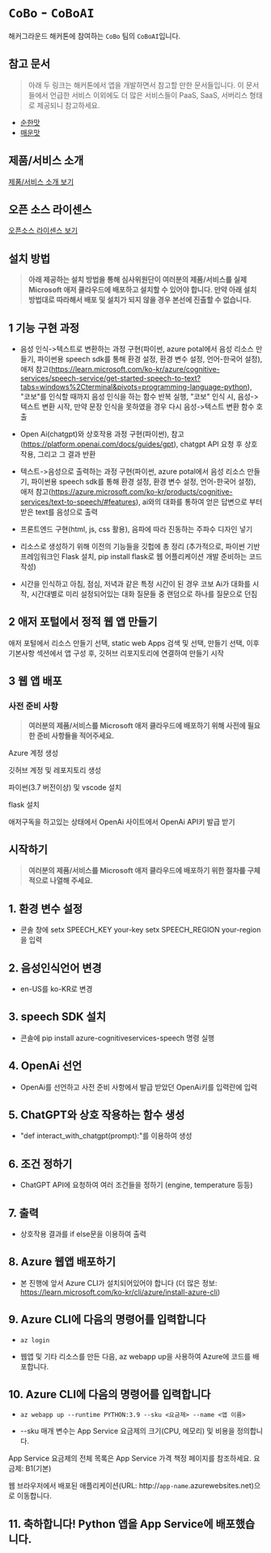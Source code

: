 # `CoBo` - `CoBoAI`

해커그라운드 해커톤에 참여하는 `CoBo` 팀의 `CoBoAI`입니다.

## 참고 문서

> 아래 두 링크는 해커톤에서 앱을 개발하면서 참고할 만한 문서들입니다. 이 문서들에서 언급한 서비스 이외에도 더 많은 서비스들이 PaaS, SaaS, 서버리스 형태로 제공되니 참고하세요.

- [순한맛](./REFERENCES_BASIC.md)
- [매운맛](./REFERENCES_ADVANCED.md)

## 제품/서비스 소개

<!-- 아래 링크는 지우지 마세요 -->
[제품/서비스 소개 보기](TOPIC.md)
<!-- 위 링크는 지우지 마세요 -->

## 오픈 소스 라이센스

<!-- 아래 링크는 지우지 마세요 -->
[오픈소스 라이센스 보기](./LICENSE)
<!-- 위 링크는 지우지 마세요 -->

## 설치 방법

> **아래 제공하는 설치 방법을 통해 심사위원단이 여러분의 제품/서비스를 실제 Microsoft 애저 클라우드에 배포하고 설치할 수 있어야 합니다. 만약 아래 설치 방법대로 따라해서 배포 및 설치가 되지 않을 경우 본선에 진출할 수 없습니다.**

## 1 기능 구현 과정

- 음성 인식->텍스트로 변환하는 과정 구현(파이썬, azure potal에서 음성 리소스 만들기, 파이썬용 speech sdk를 통해 환경 설정, 환경 변수 설정, 언어-한국어 설정), 애저 참고(https://learn.microsoft.com/ko-kr/azure/cognitive-services/speech-service/get-started-speech-to-text?tabs=windows%2Cterminal&pivots=programming-language-python), "코보"를 인식할 때까지 음성 인식을 하는 함수 반복 실행, "코보" 인식 시, 음성->텍스트 변환 시작, 만약 문장 인식을 못하였을 경우 다시 음성->텍스트 변환 함수 호출

- Open Ai(chatgpt)와 상호작용 과정 구현(파이썬), 참고(https://platform.openai.com/docs/guides/gpt), chatgpt API 요청 후 상호작용, 그리고 그 결과 반환

- 텍스트->음성으로 출력하는 과정 구현(파이썬, azure potal에서 음성 리소스 만들기, 파이썬용 speech sdk를 통해 환경 설정, 환경 변수 설정, 언어-한국어 설정), 애저 참고(https://azure.microsoft.com/ko-kr/products/cognitive-services/text-to-speech/#features), ai와의 대화를 통하여 얻은 답변으로 부터 받은 text를 음성으로 출력

- 프론트엔드 구현(html, js, css 활용), 음파에 따라 진동하는 주파수 디자인 넣기

- 리소스로 생성하기 위해 이전의 기능들을 깃헙에 총 정리 (추가적으로, 파이썬 기반 프레임워크인 Flask 설치, pip install flask로 웹 어플리케이션 개발 준비하는 코드 작성)

- 시간을 인식하고 아침, 점심, 저녁과 같은 특정 시간이 된 경우 코보 Ai가 대화를 시작, 시간대별로 미리 설정되어있는 대화 질문들 중 랜덤으로 하나를 질문으로 던짐

## 2 애저 포털에서 정적 웹 앱 만들기
애저 포털에서 리소스 만들기 선택, static web Apps 검색 및 선택, 만들기 선택, 이후 기본사항 섹션에서 앱 구성 후, 깃허브 리포지토리에 연결하여 만들기 시작

## 3 웹 앱 배포

### 사전 준비 사항

> **여러분의 제품/서비스를 Microsoft 애저 클라우드에 배포하기 위해 사전에 필요한 준비 사항들을 적어주세요.**

Azure 계정 생성

깃허브 계정 및 레포지토리 생성

파이썬(3.7 버전이상) 및 vscode 설치

flask 설치 

애저구독을 하고있는 상태에서 OpenAi 사이트에서 OpenAi API키 발급 받기

## 시작하기

> **여러분의 제품/서비스를 Microsoft 애저 클라우드에 배포하기 위한 절차를 구체적으로 나열해 주세요.**

## 1. 환경 변수 설정
- 콘솔 창에 setx SPEECH_KEY your-key  setx SPEECH_REGION your-region 을 입력

## 2. 음성인식언어 변경
- en-US를 ko-KR로 변경

## 3. speech SDK 설치 
- 콘솔에 pip install azure-cognitiveservices-speech 명령 실행

## 4. OpenAi 선언
- OpenAi를 선언하고 사전 준비 사항에서 발급 받았던 OpenAi키를 입력란에 입력
 
## 5. ChatGPT와 상호 작용하는 함수 생성
- "def interact_with_chatgpt(prompt):"를 이용하여 생성

## 6. 조건 정하기
- ChatGPT API에 요청하여 여러 조건들을 정하기 (engine, temperature 등등)

## 7. 출력
- 상호작용 결과를 if else문을 이용하여 출력

## 8. Azure 웹앱 배포하기

- 본 진행에 앞서 Azure CLI가 설치되어있어야 합니다 (더 많은 정보: https://learn.microsoft.com/ko-kr/cli/azure/install-azure-cli)

## 9. Azure CLI에 다음의 명령어를 입력합니다

- `az login`

- 웹앱 및 기타 리소스를 만든 다음, az webapp up을 사용하여 Azure에 코드를 배포합니다.

## 10. Azure CLI에 다음의 명령어를 입력합니다

- `az webapp up --runtime PYTHON:3.9 --sku <요금제> --name <앱 이름>`

- --sku 매개 변수는 App Service 요금제의 크기(CPU, 메모리) 및 비용을 정의합니다.

App Service 요금제의 전체 목록은 App Service 가격 책정 페이지를 참조하세요.
요금제: B1(기본) 

웹 브라우저에서 배포된 애플리케이션(URL: http://`app-name`.azurewebsites.net)으로 이동합니다.

## 11. 축하합니다! Python 앱을 App Service에 배포했습니다.
